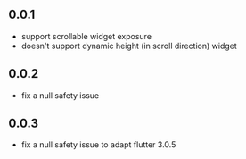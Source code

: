 ## 0.0.1
* support scrollable widget exposure
* doesn't support dynamic height (in scroll direction) widget

## 0.0.2
* fix a null safety issue

## 0.0.3
* fix a null safety issue to adapt flutter 3.0.5
